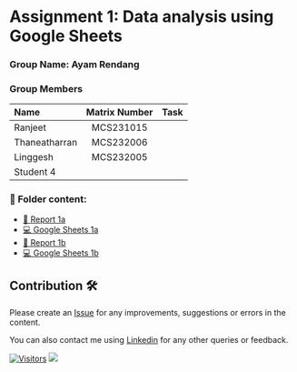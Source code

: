 # Assignment 1: Data analysis using Google Sheets

### Group Name: Ayam Rendang
### Group Members

| Name                                     | Matrix Number | Task |
| :---------------------------------------- | :-------------: | ------------- |
| Ranjeet              |   MCS231015   |      |
| Thaneatharran              |   MCS232006   |      |
| Linggesh              |   MCS232005   |      |
| Student 4              |      |      |

### 📂 Folder content:
* [📖 Report 1a](./case_study1a/readme.md)
* [💻 Google Sheets 1a](https://docs.google.com/spreadsheets/d/1LTVbjTCUjeer77ZW6zkGCljrJ2bG9RcaNNCyGbaC9GA/edit?usp=sharing)
* [📖 Report 1b]()
* [💻 Google Sheets 1b](https://docs.google.com/spreadsheets/d/1vCNh9iKsHFhALL9LSwEzFgpXnEPUM1AKbBpxldAe18M/edit?usp=sharing)

## Contribution 🛠️
Please create an [Issue](https://github.com/drshahizan/BDM/issues) for any improvements, suggestions or errors in the content.

You can also contact me using [Linkedin](https://www.linkedin.com/in/drshahizan/) for any other queries or feedback.

[![Visitors](https://api.visitorbadge.io/api/visitors?path=https%3A%2F%2Fgithub.com%2Fdrshahizan&labelColor=%23697689&countColor=%23555555&style=plastic)](https://visitorbadge.io/status?path=https%3A%2F%2Fgithub.com%2Fdrshahizan)
![](https://hit.yhype.me/github/profile?user_id=81284918)
